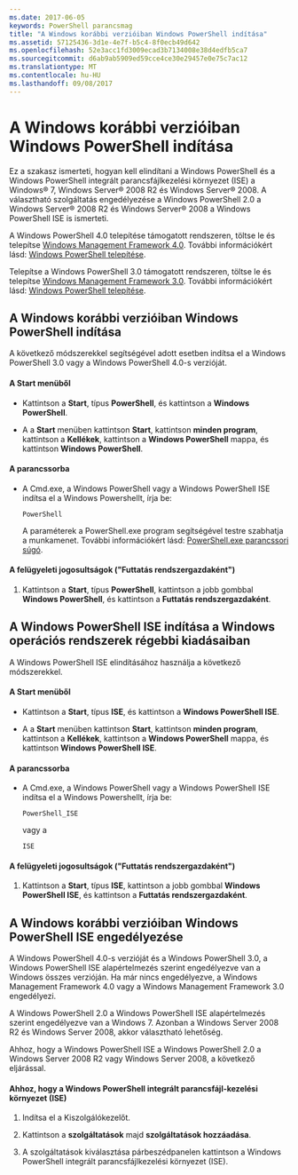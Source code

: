 ```yaml
---
ms.date: 2017-06-05
keywords: PowerShell parancsmag
title: "A Windows korábbi verzióiban Windows PowerShell indítása"
ms.assetid: 57125436-3d1e-4e7f-b5c4-8f0ecb49d642
ms.openlocfilehash: 52e3acc1fd3009ecad3b7134008e38d4edfb5ca7
ms.sourcegitcommit: d6ab9ab5909ed59cce4ce30e29457e0e75c7ac12
ms.translationtype: MT
ms.contentlocale: hu-HU
ms.lasthandoff: 09/08/2017
---
```

# <a name="starting-windows-powershell-on-earlier-versions-of-windows"></a>A Windows korábbi verzióiban Windows PowerShell indítása
Ez a szakasz ismerteti, hogyan kell elindítani a Windows PowerShell és a Windows PowerShell integrált parancsfájlkezelési környezet (ISE) a Windows® 7, Windows Server® 2008 R2 és Windows Server® 2008. A választható szolgáltatás engedélyezése a Windows PowerShell 2.0 a Windows Server® 2008 R2 és Windows Server® 2008 a Windows PowerShell ISE is ismerteti.

A Windows PowerShell 4.0 telepítése támogatott rendszeren, töltse le és telepítse [Windows Management Framework 4.0](http://go.microsoft.com/fwlink/?LinkID=293881). További információkért lásd: [Windows PowerShell telepítése](Installing-Windows-PowerShell.md).

Telepítse a Windows PowerShell 3.0 támogatott rendszeren, töltse le és telepítse [Windows Management Framework 3.0](http://go.microsoft.com/fwlink/?LinkID=240290). További információkért lásd: [Windows PowerShell telepítése](Installing-Windows-PowerShell.md).

## <a name="how-to-start-windows-powershell-on-earlier-versions-of-windows"></a>A Windows korábbi verzióiban Windows PowerShell indítása
A következő módszerekkel segítségével adott esetben indítsa el a Windows PowerShell 3.0 vagy a Windows PowerShell 4.0-s verzióját.

#### <a name="from-the-start-menu"></a>A Start menüből

- Kattintson a **Start**, típus **PowerShell**, és kattintson a **Windows PowerShell**.

- A a **Start** menüben kattintson **Start**, kattintson **minden program**, kattintson a **Kellékek**, kattintson a **Windows PowerShell**  mappa, és kattintson **Windows PowerShell**.

#### <a name="at-the-command-prompt"></a>A parancssorba

- A Cmd.exe, a Windows PowerShell vagy a Windows PowerShell ISE indítsa el a Windows Powershellt, írja be:

    ```
    PowerShell
    ```

    A paraméterek a PowerShell.exe program segítségével testre szabhatja a munkamenet. További információkért lásd: [PowerShell.exe parancssori súgó](../core-powershell/console/PowerShell.exe-Command-Line-Help.md).

#### <a name="with-administrative-privileges-run-as-administrator"></a>A felügyeleti jogosultságok ("Futtatás rendszergazdaként")

1. Kattintson a **Start**, típus **PowerShell**, kattintson a jobb gombbal **Windows PowerShell**, és kattintson a **Futtatás rendszergazdaként**.

## <a name="how-to-start-windows-powershell-ise-on-earlier-releases-of-windows"></a>A Windows PowerShell ISE indítása a Windows operációs rendszerek régebbi kiadásaiban
A Windows PowerShell ISE elindításához használja a következő módszerekkel.

#### <a name="from-the-start-menu"></a>A Start menüből

- Kattintson a **Start**, típus **ISE**, és kattintson a **Windows PowerShell ISE**.

- A a **Start** menüben kattintson **Start**, kattintson **minden program**, kattintson a **Kellékek**, kattintson a **Windows PowerShell**  mappa, és kattintson **Windows PowerShell ISE**.

#### <a name="at-the-command-prompt"></a>A parancssorba

- A Cmd.exe, a Windows PowerShell vagy a Windows PowerShell ISE indítsa el a Windows Powershellt, írja be:

    ```
    PowerShell_ISE
    ```

    vagy a

    ```
    ISE
    ```

#### <a name="with-administrative-privileges-run-as-administrator"></a>A felügyeleti jogosultságok ("Futtatás rendszergazdaként")

1. Kattintson a **Start**, típus **ISE**, kattintson a jobb gombbal **Windows PowerShell ISE**, és kattintson a **Futtatás rendszergazdaként**.

## <a name="how-to-enable-windows-powershell-ise-on-earlier-releases-of-windows"></a>A Windows korábbi verzióiban Windows PowerShell ISE engedélyezése
A Windows PowerShell 4.0-s verzióját és a Windows PowerShell 3.0, a Windows PowerShell ISE alapértelmezés szerint engedélyezve van a Windows összes verzióján. Ha már nincs engedélyezve, a Windows Management Framework 4.0 vagy a Windows Management Framework 3.0 engedélyezi.

A Windows PowerShell 2.0 a Windows PowerShell ISE alapértelmezés szerint engedélyezve van a Windows 7. Azonban a Windows Server 2008 R2 és Windows Server 2008, akkor választható lehetőség.

Ahhoz, hogy a Windows PowerShell ISE a Windows PowerShell 2.0 a Windows Server 2008 R2 vagy Windows Server 2008, a következő eljárással.

#### <a name="to-enable-windows-powershell-integrated-scripting-environment-ise"></a>Ahhoz, hogy a Windows PowerShell integrált parancsfájl-kezelési környezet (ISE)

1. Indítsa el a Kiszolgálókezelőt.

2. Kattintson a **szolgáltatások** majd **szolgáltatások hozzáadása**.

3. A szolgáltatások kiválasztása párbeszédpanelen kattintson a Windows PowerShell integrált parancsfájlkezelési környezet (ISE).

